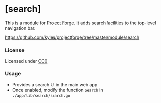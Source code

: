 # [search]

This is a module for [Project Forge](https://projectforge.dev). It adds search facilities to the top-level navigation bar.

https://github.com/kyleu/projectforge/tree/master/module/search

### License

Licensed under [CC0](https://creativecommons.org/publicdomain/zero/1.0)

### Usage

- Provides a search UI in the main web app
- Once enabled, modify the function `Search` in `./app/lib/search/search.go`

